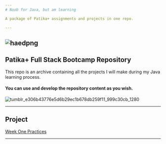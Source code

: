 ```yaml
---
# Noob for Java, but am learning

A package of Patika+ assignments and projects in one repo.

---
```



![haedpng](https://github.com/deerborg/Patika_practices/assets/152931069/b47b4073-c2e1-4076-b7eb-f559fbcf441b)
--
## Patika+ Full Stack Bootcamp Repository

This repo is an archive containing all the projects I will make during my Java learning process.



#### You can use and develop the repository content as you wish.



![tumblr_e306b43776e5d6b29ec1b678db259f11_999c30cb_1280](https://github.com/deerborg/Patika_practices/assets/152931069/37b7940f-4d00-4a56-aa60-d59c67dfbca1)


---


## Project
 [Week One Practices](https://github.com/deerborg/Patika_practices/tree/main/weekOne)
 

---
